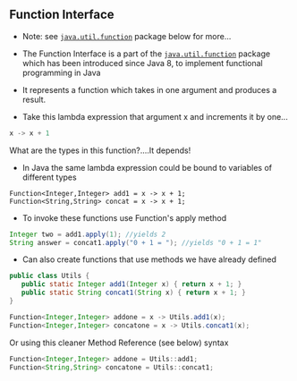 ## Function Interface
- Note: see [`java.util.function`](https://download.java.net/java/early_access/panama/docs/api/java.base/java/util/function/Function.html) package below for more...
- The Function Interface is a part of the [`java.util.function`](https://download.java.net/java/early_access/panama/docs/api/java.base/java/util/function/Function.html) package which has been introduced since Java 8, to implement functional programming in Java
- It represents a function which takes in one argument and produces a result.

- Take this lambda expression that argument x and increments it by one...

```java
x -> x + 1
```

What are the types in this function?....It depends!

- In Java the same lambda expression could be bound to variables of different types

```
Function<Integer,Integer> add1 = x -> x + 1;
Function<String,String> concat = x -> x + 1;
```

- To invoke these functions use Function's apply method

```java
Integer two = add1.apply(1); //yields 2
String answer = concat1.apply("0 + 1 = "); //yields "0 + 1 = 1"
```

- Can also create functions that use methods we have already defined

```java
public class Utils {
   public static Integer add1(Integer x) { return x + 1; }
   public static String concat1(String x) { return x + 1; }
}
```

```java
Function<Integer,Integer> addone = x -> Utils.add1(x);
Function<Integer,Integer> concatone = x -> Utils.concat1(x);

```

Or using this cleaner Method Reference (see below) syntax

```java
Function<Integer,Integer> addone = Utils::add1;
Function<String,String> concatone = Utils::concat1;
```